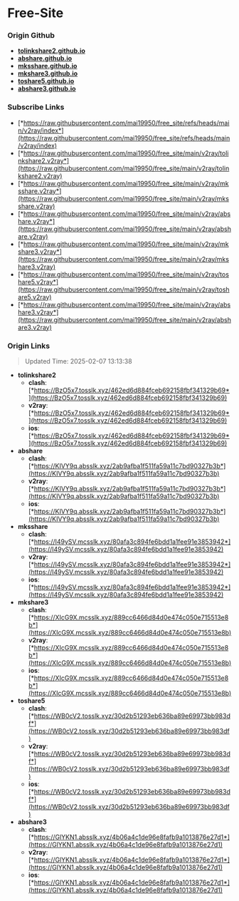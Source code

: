 # Free-Site

### Origin Github

- [**tolinkshare2.github.io**](https://github.com/tolinkshare2/tolinkshare2.github.io)
- [**abshare.github.io**](https://github.com/abshare/abshare.github.io)
- [**mksshare.github.io**](https://github.com/mksshare/mksshare.github.io)
- [**mkshare3.github.io**](https://github.com/mkshare3/mkshare3.github.io)
- [**toshare5.github.io**](https://github.com/toshare5/toshare5.github.io)
- [**abshare3.github.io**](https://github.com/abshare3/abshare3.github.io)

### Subscribe Links

- [*https://raw.githubusercontent.com/mai19950/free_site/refs/heads/main/v2ray/index*](https://raw.githubusercontent.com/mai19950/free_site/refs/heads/main/v2ray/index)
- [*https://raw.githubusercontent.com/mai19950/free_site/main/v2ray/tolinkshare2.v2ray*](https://raw.githubusercontent.com/mai19950/free_site/main/v2ray/tolinkshare2.v2ray)
- [*https://raw.githubusercontent.com/mai19950/free_site/main/v2ray/mksshare.v2ray*](https://raw.githubusercontent.com/mai19950/free_site/main/v2ray/mksshare.v2ray)
- [*https://raw.githubusercontent.com/mai19950/free_site/main/v2ray/abshare.v2ray*](https://raw.githubusercontent.com/mai19950/free_site/main/v2ray/abshare.v2ray)
- [*https://raw.githubusercontent.com/mai19950/free_site/main/v2ray/mkshare3.v2ray*](https://raw.githubusercontent.com/mai19950/free_site/main/v2ray/mkshare3.v2ray)
- [*https://raw.githubusercontent.com/mai19950/free_site/main/v2ray/toshare5.v2ray*](https://raw.githubusercontent.com/mai19950/free_site/main/v2ray/toshare5.v2ray)
- [*https://raw.githubusercontent.com/mai19950/free_site/main/v2ray/abshare3.v2ray*](https://raw.githubusercontent.com/mai19950/free_site/main/v2ray/abshare3.v2ray)

### Origin Links

> Updated Time: 2025-02-07 13:13:38

- **tolinkshare2**
  - **clash**: [*https://BzO5x7.tosslk.xyz/462ed6d884fceb692158fbf341329b69*](https://BzO5x7.tosslk.xyz/462ed6d884fceb692158fbf341329b69)
  - **v2ray**: [*https://BzO5x7.tosslk.xyz/462ed6d884fceb692158fbf341329b69*](https://BzO5x7.tosslk.xyz/462ed6d884fceb692158fbf341329b69)
  - **ios**: [*https://BzO5x7.tosslk.xyz/462ed6d884fceb692158fbf341329b69*](https://BzO5x7.tosslk.xyz/462ed6d884fceb692158fbf341329b69)
- **abshare**
  - **clash**: [*https://KIVY9q.absslk.xyz/2ab9afba1f511fa59a11c7bd90327b3b*](https://KIVY9q.absslk.xyz/2ab9afba1f511fa59a11c7bd90327b3b)
  - **v2ray**: [*https://KIVY9q.absslk.xyz/2ab9afba1f511fa59a11c7bd90327b3b*](https://KIVY9q.absslk.xyz/2ab9afba1f511fa59a11c7bd90327b3b)
  - **ios**: [*https://KIVY9q.absslk.xyz/2ab9afba1f511fa59a11c7bd90327b3b*](https://KIVY9q.absslk.xyz/2ab9afba1f511fa59a11c7bd90327b3b)
- **mksshare**
  - **clash**: [*https://I49ySV.mcsslk.xyz/80afa3c894fe6bdd1a1fee91e3853942*](https://I49ySV.mcsslk.xyz/80afa3c894fe6bdd1a1fee91e3853942)
  - **v2ray**: [*https://I49ySV.mcsslk.xyz/80afa3c894fe6bdd1a1fee91e3853942*](https://I49ySV.mcsslk.xyz/80afa3c894fe6bdd1a1fee91e3853942)
  - **ios**: [*https://I49ySV.mcsslk.xyz/80afa3c894fe6bdd1a1fee91e3853942*](https://I49ySV.mcsslk.xyz/80afa3c894fe6bdd1a1fee91e3853942)
- **mkshare3**
  - **clash**: [*https://XIcG9X.mcsslk.xyz/889cc6466d84d0e474c050e715513e8b*](https://XIcG9X.mcsslk.xyz/889cc6466d84d0e474c050e715513e8b)
  - **v2ray**: [*https://XIcG9X.mcsslk.xyz/889cc6466d84d0e474c050e715513e8b*](https://XIcG9X.mcsslk.xyz/889cc6466d84d0e474c050e715513e8b)
  - **ios**: [*https://XIcG9X.mcsslk.xyz/889cc6466d84d0e474c050e715513e8b*](https://XIcG9X.mcsslk.xyz/889cc6466d84d0e474c050e715513e8b)
- **toshare5**
  - **clash**: [*https://WB0cV2.tosslk.xyz/30d2b51293eb636ba89e69973bb983df*](https://WB0cV2.tosslk.xyz/30d2b51293eb636ba89e69973bb983df)
  - **v2ray**: [*https://WB0cV2.tosslk.xyz/30d2b51293eb636ba89e69973bb983df*](https://WB0cV2.tosslk.xyz/30d2b51293eb636ba89e69973bb983df)
  - **ios**: [*https://WB0cV2.tosslk.xyz/30d2b51293eb636ba89e69973bb983df*](https://WB0cV2.tosslk.xyz/30d2b51293eb636ba89e69973bb983df)
- **abshare3**
  - **clash**: [*https://GlYKN1.absslk.xyz/4b06a4c1de96e8fafb9a1013876e27d1*](https://GlYKN1.absslk.xyz/4b06a4c1de96e8fafb9a1013876e27d1)
  - **v2ray**: [*https://GlYKN1.absslk.xyz/4b06a4c1de96e8fafb9a1013876e27d1*](https://GlYKN1.absslk.xyz/4b06a4c1de96e8fafb9a1013876e27d1)
  - **ios**: [*https://GlYKN1.absslk.xyz/4b06a4c1de96e8fafb9a1013876e27d1*](https://GlYKN1.absslk.xyz/4b06a4c1de96e8fafb9a1013876e27d1)
